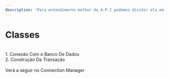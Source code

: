 ```yaml
---
description: 'Para entendimento melhor da A.P.I podemos dividir ela em 2 partes:'
---
```


# Classes

\
1\. Conexão Com o Banco De Dados\
2\.  Construção Da Transação\
\
Verá a seguir no Connection Manager
